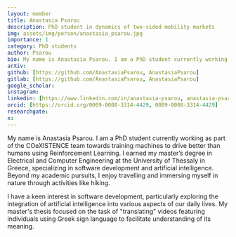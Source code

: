 ```yaml
---
layout: member
title: Anastasia Psarou
description: PhD student in dynamics of two-sided mobility markets
img: assets/img/person/anastasia_psarou.jpg
importance: 1
category: PhD students
author: Psarou
bio: My name is Anastasia Psarou. I am a PhD student currently working as part of the COeXISTENCE team towards training machines to drive better than humans using Reinforcement Learning. I earned my master’s degree in Electrical and Computer Engineering at the University of Thessaly in Greece, specializing in software development and artificial intelligence.
arXiv:
github: [https://github.com/AnastasiaPsarou, AnastasiaPsarou]
gitlab: [https://github.com/AnastasiaPsarou, AnastasiaPsarou]
google_scholar:
instagram:
linkedin: [https://www.linkedin.com/in/anastasia-psarou, anastasia-psarou]
orcid: [https://orcid.org/0009-0008-3314-4429, 0009-0008-3314-4429]
researchgate:
x: 
---
```


My name is Anastasia Psarou. I am a PhD student currently working as part of the COeXISTENCE team towards training machines to drive better than humans using Reinforcement Learning. I earned my master’s degree in Electrical and Computer Engineering at the University of Thessaly in Greece, specializing in software development and artificial intelligence. Beyond my academic pursuits, I enjoy travelling and immersing myself in nature through activities like hiking. 

I have a keen interest in software development, particularly exploring the integration of artificial intelligence into various aspects of our daily lives. My master's thesis focused on the task of "translating" videos featuring individuals using Greek sign language to facilitate understanding of its meaning. 
